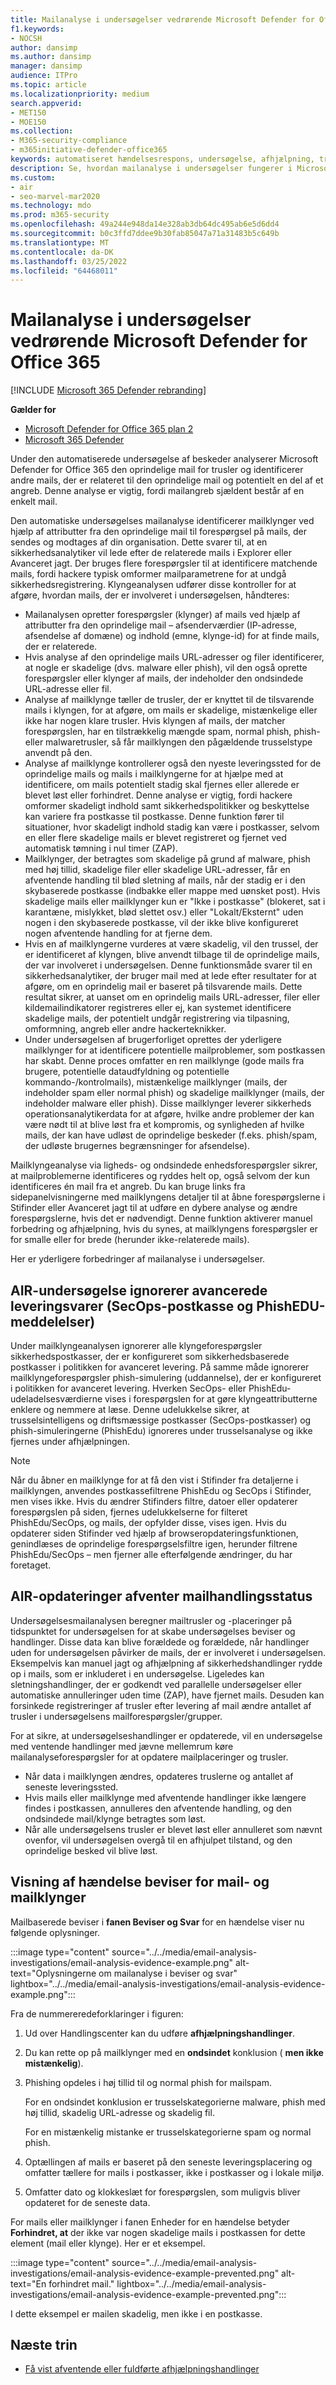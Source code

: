 ```yaml
---
title: Mailanalyse i undersøgelser vedrørende Microsoft Defender for Office 365
f1.keywords:
- NOCSH
author: dansimp
ms.author: dansimp
manager: dansimp
audience: ITPro
ms.topic: article
ms.localizationpriority: medium
search.appverid:
- MET150
- MOE150
ms.collection:
- M365-security-compliance
- m365initiative-defender-office365
keywords: automatiseret hændelsesrespons, undersøgelse, afhjælpning, trusselsbeskyttelse
description: Se, hvordan mailanalyse i undersøgelser fungerer i Microsoft Defender for Office 365.
ms.custom:
- air
- seo-marvel-mar2020
ms.technology: mdo
ms.prod: m365-security
ms.openlocfilehash: 49a244e948da14e328ab3db64dc495ab6e5d6dd4
ms.sourcegitcommit: b0c3ffd7ddee9b30fab85047a71a31483b5c649b
ms.translationtype: MT
ms.contentlocale: da-DK
ms.lasthandoff: 03/25/2022
ms.locfileid: "64468011"
---
```

# <a name="email-analysis-in-investigations-for-microsoft-defender-for-office-365"></a>Mailanalyse i undersøgelser vedrørende Microsoft Defender for Office 365

[!INCLUDE [Microsoft 365 Defender rebranding](../includes/microsoft-defender-for-office.md)]

**Gælder for**
- [Microsoft Defender for Office 365 plan 2](defender-for-office-365.md)
- [Microsoft 365 Defender](../defender/microsoft-365-defender.md)

Under den automatiserede undersøgelse af beskeder analyserer Microsoft Defender for Office 365 den oprindelige mail for trusler og identificerer andre mails, der er relateret til den oprindelige mail og potentielt en del af et angreb. Denne analyse er vigtig, fordi mailangreb sjældent består af en enkelt mail.

Den automatiske undersøgelses mailanalyse identificerer mailklynger ved hjælp af attributter fra den oprindelige mail til forespørgsel på mails, der sendes og modtages af din organisation. Dette svarer til, at en sikkerhedsanalytiker vil lede efter de relaterede mails i Explorer eller Avanceret jagt. Der bruges flere forespørgsler til at identificere matchende mails, fordi hackere typisk omformer mailparametrene for at undgå sikkerhedsregistrering. Klyngeanalysen udfører disse kontroller for at afgøre, hvordan mails, der er involveret i undersøgelsen, håndteres:

- Mailanalysen opretter forespørgsler (klynger) af mails ved hjælp af attributter fra den oprindelige mail – afsenderværdier (IP-adresse, afsendelse af domæne) og indhold (emne, klynge-id) for at finde mails, der er relaterede.
- Hvis analyse af den oprindelige mails URL-adresser og filer identificerer, at nogle er skadelige (dvs. malware eller phish), vil den også oprette forespørgsler eller klynger af mails, der indeholder den ondsindede URL-adresse eller fil.
- Analyse af mailklynge tæller de trusler, der er knyttet til de tilsvarende mails i klyngen, for at afgøre, om mails er skadelige, mistænkelige eller ikke har nogen klare trusler. Hvis klyngen af mails, der matcher forespørgslen, har en tilstrækkelig mængde spam, normal phish, phish- eller malwaretrusler, så får mailklyngen den pågældende trusselstype anvendt på den.
- Analyse af mailklynge kontrollerer også den nyeste leveringssted for de oprindelige mails og mails i mailklyngerne for at hjælpe med at identificere, om mails potentielt stadig skal fjernes eller allerede er blevet løst eller forhindret. Denne analyse er vigtig, fordi hackere omformer skadeligt indhold samt sikkerhedspolitikker og beskyttelse kan variere fra postkasse til postkasse. Denne funktion fører til situationer, hvor skadeligt indhold stadig kan være i postkasser, selvom en eller flere skadelige mails er blevet registreret og fjernet ved automatisk tømning i nul timer (ZAP).
- Mailklynger, der betragtes som skadelige på grund af malware, phish med høj tillid, skadelige filer eller skadelige URL-adresser, får en afventende handling til blød sletning af mails, når der stadig er i den skybaserede postkasse (indbakke eller mappe med uønsket post). Hvis skadelige mails eller mailklynger kun er "Ikke i postkasse" (blokeret, sat i karantæne, mislykket, blød slettet osv.) eller "Lokalt/Eksternt" uden nogen i den skybaserede postkasse, vil der ikke blive konfigureret nogen afventende handling for at fjerne dem.
- Hvis en af mailklyngerne vurderes at være skadelig, vil den trussel, der er identificeret af klyngen, blive anvendt tilbage til de oprindelige mails, der var involveret i undersøgelsen. Denne funktionsmåde svarer til en sikkerhedsanalytiker, der bruger mail med at lede efter resultater for at afgøre, om en oprindelig mail er baseret på tilsvarende mails. Dette resultat sikrer, at uanset om en oprindelig mails URL-adresser, filer eller kildemailindikatorer registreres eller ej, kan systemet identificere skadelige mails, der potentielt undgår registrering via tilpasning, omformning, angreb eller andre hackerteknikker.
- Under undersøgelsen af brugerforliget oprettes der yderligere mailklynger for at identificere potentielle mailproblemer, som postkassen har skabt. Denne proces omfatter en ren mailklynge (gode mails fra brugere, potentielle dataudfyldning og potentielle kommando-/kontrolmails), mistænkelige mailklynger (mails, der indeholder spam eller normal phish) og skadelige mailklynger (mails, der indeholder malware eller phish). Disse mailklynger leverer sikkerheds operationsanalytikerdata for at afgøre, hvilke andre problemer der kan være nødt til at blive løst fra et kompromis, og synligheden af hvilke mails, der kan have udløst de oprindelige beskeder (f.eks. phish/spam, der udløste brugernes begrænsninger for afsendelse).

Mailklyngeanalyse via ligheds- og ondsindede enhedsforespørgsler sikrer, at mailproblemerne identificeres og ryddes helt op, også selvom der kun identificeres én mail fra et angreb. Du kan bruge links fra sidepanelvisningerne med mailklyngens detaljer til at åbne forespørgslerne i Stifinder eller Avanceret jagt til at udføre en dybere analyse og ændre forespørgslerne, hvis det er nødvendigt. Denne funktion aktiverer manuel forbedring og afhjælpning, hvis du synes, at mailklyngens forespørgsler er for smalle eller for brede (herunder ikke-relaterede mails).

Her er yderligere forbedringer af mailanalyse i undersøgelser.

## <a name="air-investigation-ignores-advanced-delivery-items-secops-mailbox-and-phishedu-messages"></a>AIR-undersøgelse ignorerer avancerede leveringsvarer (SecOps-postkasse og PhishEDU-meddelelser)

Under mailklyngeanalysen ignorerer alle klyngeforespørgsler sikkerhedspostkasser, der er konfigureret som sikkerhedsbaserede postkasser i politikken for avanceret levering. På samme måde ignorerer mailklyngeforespørgsler phish-simulering (uddannelse), der er konfigureret i politikken for avanceret levering. Hverken SecOps- eller PhishEdu-udeladelsesværdierne vises i forespørgslen for at gøre klyngeattributterne enklere og nemmere at læse. Denne udelukkelse sikrer, at trusselsintelligens og driftsmæssige postkasser (SecOps-postkasser) og phish-simuleringerne (PhishEdu) ignoreres under trusselsanalyse og ikke fjernes under afhjælpningen.

>[!Note]
>Når du åbner en mailklynge for at få den vist i Stifinder fra detaljerne i mailklyngen, anvendes postkassefiltrene PhishEdu og SecOps i Stifinder, men vises ikke. Hvis du ændrer Stifinders filtre, datoer eller opdaterer forespørgslen på siden, fjernes udelukkelserne for filteret PhishEdu/SecOps, og mails, der opfylder disse, vises igen. Hvis du opdaterer siden Stifinder ved hjælp af browseropdateringsfunktionen, genindlæses de oprindelige forespørgselsfiltre igen, herunder filtrene PhishEdu/SecOps – men fjerner alle efterfølgende ændringer, du har foretaget.
>

## <a name="air-updates-pending-email-action-status"></a>AIR-opdateringer afventer mailhandlingsstatus

Undersøgelsesmailanalysen beregner mailtrusler og -placeringer på tidspunktet for undersøgelsen for at skabe undersøgelses beviser og handlinger. Disse data kan blive forældede og forældede, når handlinger uden for undersøgelsen påvirker de mails, der er involveret i undersøgelsen. Eksempelvis kan manuel jagt og afhjælpning af sikkerhedshandlinger rydde op i mails, som er inkluderet i en undersøgelse. Ligeledes kan sletningshandlinger, der er godkendt ved parallelle undersøgelser eller automatiske annulleringer uden time (ZAP), have fjernet mails. Desuden kan forsinkede registreringer af trusler efter levering af mail ændre antallet af trusler i undersøgelsens mailforespørgsler/grupper.

For at sikre, at undersøgelseshandlinger er opdaterede, vil en undersøgelse med ventende handlinger med jævne mellemrum køre mailanalyseforespørgsler for at opdatere mailplaceringer og trusler.

- Når data i mailklyngen ændres, opdateres truslerne og antallet af seneste leveringssted.
- Hvis mails eller mailklynge med afventende handlinger ikke længere findes i postkassen, annulleres den afventende handling, og den ondsindede mail/klynge betragtes som løst.
- Når alle undersøgelsens trusler er blevet løst eller annulleret som nævnt ovenfor, vil undersøgelsen overgå til en afhjulpet tilstand, og den oprindelige besked vil blive løst.

## <a name="the-display-of-incident-evidence-for-email-and-email-clusters"></a>Visning af hændelse beviser for mail- og mailklynger

Mailbaserede beviser i **fanen Beviser og Svar** for en hændelse viser nu følgende oplysninger.

:::image type="content" source="../../media/email-analysis-investigations/email-analysis-evidence-example.png" alt-text="Oplysningerne om mailanalyse i beviser og svar" lightbox="../../media/email-analysis-investigations/email-analysis-evidence-example.png":::

Fra de nummereredeforklaringer i figuren:

1. Ud over Handlingscenter kan du udføre **afhjælpningshandlinger**.
2. Du kan rette op på mailklynger med en **ondsindet** konklusion ( **men ikke mistænkelig**).
3. Phishing opdeles i høj tillid til og normal phish for mailspam.

   For en ondsindet konklusion er trusselskategorierne malware, phish med høj tillid, skadelig URL-adresse og skadelig fil.

   For en mistænkelig mistanke er trusselskategorierne spam og normal phish.

4. Optællingen af mails er baseret på den seneste leveringsplacering og omfatter tællere for mails i postkasser, ikke i postkasser og i lokale miljø.
5. Omfatter dato og klokkeslæt for forespørgslen, som muligvis bliver opdateret for de seneste data.

For mails eller mailklynger  i fanen Enheder for en hændelse betyder **Forhindret, at** der ikke var nogen skadelige mails i postkassen for dette element (mail eller klynge). Her er et eksempel.

:::image type="content" source="../../media/email-analysis-investigations/email-analysis-evidence-example-prevented.png" alt-text="En forhindret mail." lightbox="../../media/email-analysis-investigations/email-analysis-evidence-example-prevented.png":::

I dette eksempel er mailen skadelig, men ikke i en postkasse.

## <a name="next-steps"></a>Næste trin

- [Få vist afventende eller fuldførte afhjælpningshandlinger](air-review-approve-pending-completed-actions.md)

